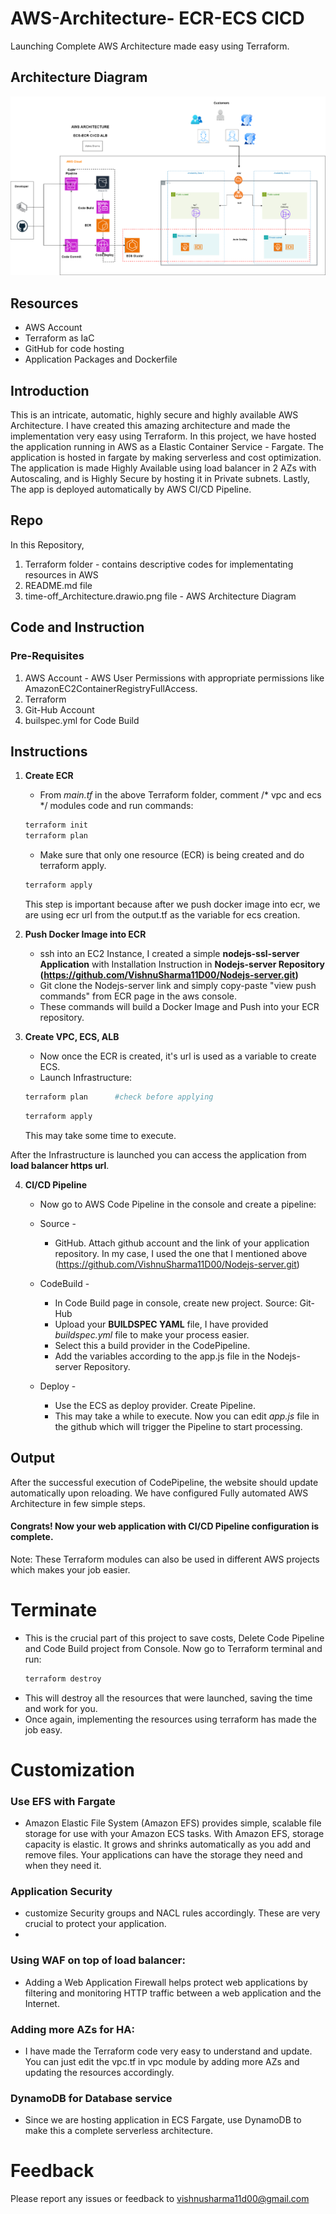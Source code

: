 # AWS-Architecture-  ECR-ECS CICD
Launching Complete AWS Architecture made easy using Terraform.

## Architecture Diagram
![screenshot](time-off_Architecture.drawio.png)

## Resources
- AWS Account
- Terraform as IaC
- GitHub for code hosting
- Application Packages and Dockerfile

## Introduction
This is an intricate, automatic, highly secure and highly available AWS Architecture. I have created this amazing architecture and made the implementation very easy using Terraform. In this project, we have hosted the application running in AWS as a Elastic Container Service - Fargate. The application is hosted in fargate by making serverless and cost optimization. The application is made Highly Available using load balancer in 2 AZs with Autoscaling, and is Highly Secure by hosting it in Private subnets. Lastly, The app is deployed automatically by AWS CI/CD Pipeline. 

## Repo
In this Repository, 
1. Terraform folder - contains descriptive codes for implementating resources in AWS
2. README.md file
3. time-off_Architecture.drawio.png file - AWS Architecture Diagram


## Code and Instruction
### Pre-Requisites
1. AWS Account - AWS User Permissions with appropriate permissions like AmazonEC2ContainerRegistryFullAccess.
2. Terraform
3. Git-Hub Account
4. builspec.yml for Code Build

## Instructions
1. **Create ECR**
   - From _main.tf_ in the above Terraform folder, comment /* vpc and ecs */ modules code and run commands:
   ```sh
   terraform init
   terraform plan
   ```
   - Make sure that only one resource (ECR) is being created and do terraform apply.
   ```sh
   terraform apply
   ```
    This step is important because after we push docker image into ecr, we are using ecr url from the output.tf as the variable for ecs creation.
2. **Push Docker Image into ECR**
   - ssh into an EC2 Instance, I created a simple **nodejs-ssl-server Application** with Installation Instruction in **Nodejs-server Repository (https://github.com/VishnuSharma11D00/Nodejs-server.git)**
   - Git clone the Nodejs-server link and simply copy-paste "view push commands" from ECR page in the aws console.
   - These commands will build a Docker Image and Push into your ECR repository.

3. **Create VPC, ECS, ALB**
   - Now once the ECR is created, it's url is used as a variable to create ECS.
   - Launch Infrastructure:
   ```sh
   terraform plan      #check before applying
   ```
   ```sh
   terraform apply
   ```
   This may take some time to execute.

After the Infrastructure is launched you can access the application from **load balancer https url**.

4. **CI/CD Pipeline**
   - Now go to AWS Code Pipeline in the console and create a pipeline:
   - Source -
     - GitHub. Attach github account and the link of your application repository. In my case, I used the one that I mentioned above (https://github.com/VishnuSharma11D00/Nodejs-server.git)

   - CodeBuild -
     - In Code Build page in console, create new project. Source: Git-Hub
     -  Upload your **BUILDSPEC YAML** file, I have provided _buildspec.yml_ file to make your process easier.
     - Select this a build provider in the CodePipeline.
     - Add the variables according to the app.js file in the Nodejs-server Repository.

   - Deploy -
     - Use the ECS as deploy provider. Create Pipeline.
     - This may take a while to execute.
   Now you can edit _app.js_ file in the github which will trigger the Pipeline to start processing.

## Output
After the successful execution of CodePipeline, the website should update automatically upon reloading.
We have configured Fully automated AWS Architecture in few simple steps. 
 #### **Congrats! Now your web application with CI/CD Pipeline configuration is complete.**
 
Note: These Terraform modules can also be used in different AWS projects which makes your job easier.

# Terminate
- This is the crucial part of this project to save costs, Delete Code Pipeline and Code Build project from Console. Now go to Terraform terminal and run:
  ```sh
  terraform destroy
  ```
- This will destroy all the resources that were launched, saving the time and work for you.
- Once again, implementing the resources using terraform has made the job easy.

# Customization 
### Use EFS with Fargate
  - Amazon Elastic File System (Amazon EFS) provides simple, scalable file storage for use with your Amazon ECS tasks. With Amazon EFS, storage capacity is elastic. It grows and shrinks automatically as you add and remove files. Your applications can have the storage they need and when they need it. 

### Application Security
   - customize Security groups and NACL rules accordingly. These are very crucial to protect your application.
   - 
### Using WAF on top of load balancer:
  - Adding a Web Application Firewall helps protect web applications by filtering and monitoring HTTP traffic between a web application and the Internet.

### Adding more AZs for HA:
  - I have made the Terraform code very easy to understand and update. You can just edit the vpc.tf in vpc module by adding more AZs and updating the resources accordingly.

### DynamoDB for Database service
  - Since we are hosting application in ECS Fargate, use DynamoDB to make this a complete serverless architecture.

# Feedback
Please report any issues or feedback to vishnusharma11d00@gmail.com

